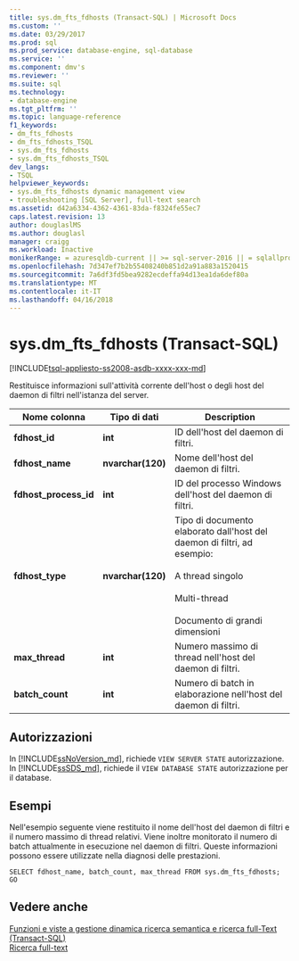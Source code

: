 ```yaml
---
title: sys.dm_fts_fdhosts (Transact-SQL) | Microsoft Docs
ms.custom: ''
ms.date: 03/29/2017
ms.prod: sql
ms.prod_service: database-engine, sql-database
ms.service: ''
ms.component: dmv's
ms.reviewer: ''
ms.suite: sql
ms.technology:
- database-engine
ms.tgt_pltfrm: ''
ms.topic: language-reference
f1_keywords:
- dm_fts_fdhosts
- dm_fts_fdhosts_TSQL
- sys.dm_fts_fdhosts
- sys.dm_fts_fdhosts_TSQL
dev_langs:
- TSQL
helpviewer_keywords:
- sys.dm_fts_fdhosts dynamic management view
- troubleshooting [SQL Server], full-text search
ms.assetid: d42a6334-4362-4361-83da-f8324fe55ec7
caps.latest.revision: 13
author: douglaslMS
ms.author: douglasl
manager: craigg
ms.workload: Inactive
monikerRange: = azuresqldb-current || >= sql-server-2016 || = sqlallproducts-allversions
ms.openlocfilehash: 7d347ef7b2b55408240b851d2a91a883a1520415
ms.sourcegitcommit: 7a6df3fd5bea9282ecdeffa94d13ea1da6def80a
ms.translationtype: MT
ms.contentlocale: it-IT
ms.lasthandoff: 04/16/2018
---
```

# <a name="sysdmftsfdhosts-transact-sql"></a>sys.dm_fts_fdhosts (Transact-SQL)
[!INCLUDE[tsql-appliesto-ss2008-asdb-xxxx-xxx-md](../../includes/tsql-appliesto-ss2008-asdb-xxxx-xxx-md.md)]

  Restituisce informazioni sull'attività corrente dell'host o degli host del daemon di filtri nell'istanza del server.  
  
 
|Nome colonna|Tipo di dati|Description|  
|-----------------|---------------|-----------------|  
|**fdhost_id**|**int**|ID dell'host del daemon di filtri.|  
|**fdhost_name**|**nvarchar(120)**|Nome dell'host del daemon di filtri.|  
|**fdhost_process_id**|**int**|ID del processo Windows dell'host del daemon di filtri.|  
|**fdhost_type**|**nvarchar(120)**|Tipo di documento elaborato dall'host del daemon di filtri, ad esempio:<br /><br /> A thread singolo<br /><br /> Multi-thread<br /><br /> Documento di grandi dimensioni|  
|**max_thread**|**int**|Numero massimo di thread nell'host del daemon di filtri.|  
|**batch_count**|**int**|Numero di batch in elaborazione nell'host del daemon di filtri.|  
  
## <a name="permissions"></a>Autorizzazioni  

In [!INCLUDE[ssNoVersion_md](../../includes/ssnoversion-md.md)], richiede `VIEW SERVER STATE` autorizzazione.   
In [!INCLUDE[ssSDS_md](../../includes/sssds-md.md)], richiede il `VIEW DATABASE STATE` autorizzazione per il database.   

## <a name="examples"></a>Esempi  
 Nell'esempio seguente viene restituito il nome dell'host del daemon di filtri e il numero massimo di thread relativi. Viene inoltre monitorato il numero di batch attualmente in esecuzione nel daemon di filtri. Queste informazioni possono essere utilizzate nella diagnosi delle prestazioni.  
  
```  
SELECT fdhost_name, batch_count, max_thread FROM sys.dm_fts_fdhosts;  
GO  
```  
  
## <a name="see-also"></a>Vedere anche  
 [Funzioni e viste a gestione dinamica ricerca semantica e ricerca full-Text &#40;Transact-SQL&#41;](../../relational-databases/system-dynamic-management-views/full-text-and-semantic-search-dynamic-management-views-functions.md)   
 [Ricerca full-text](../../relational-databases/search/full-text-search.md)  
  
  
